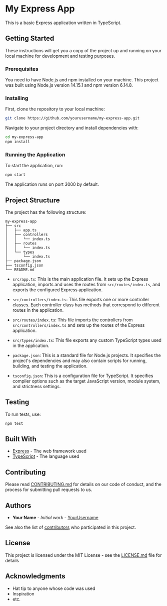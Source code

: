 # My Express App

This is a basic Express application written in TypeScript.

## Getting Started

These instructions will get you a copy of the project up and running on your local machine for development and testing purposes.

### Prerequisites

You need to have Node.js and npm installed on your machine. This project was built using Node.js version 14.15.1 and npm version 6.14.8.

### Installing

First, clone the repository to your local machine:

```bash
git clone https://github.com/yourusername/my-express-app.git
```

Navigate to your project directory and install dependencies with:

```bash
cd my-express-app
npm install
```

### Running the Application

To start the application, run:

```bash
npm start
```

The application runs on port 3000 by default.

## Project Structure

The project has the following structure:

```
my-express-app
├── src
│   ├── app.ts
│   ├── controllers
│   │   └── index.ts
│   ├── routes
│   │   └── index.ts
│   └── types
│       └── index.ts
├── package.json
├── tsconfig.json
└── README.md
```

- `src/app.ts`: This is the main application file. It sets up the Express application, imports and uses the routes from `src/routes/index.ts`, and exports the configured Express application.

- `src/controllers/index.ts`: This file exports one or more controller classes. Each controller class has methods that correspond to different routes in the application.

- `src/routes/index.ts`: This file imports the controllers from `src/controllers/index.ts` and sets up the routes of the Express application.

- `src/types/index.ts`: This file exports any custom TypeScript types used in the application.

- `package.json`: This is a standard file for Node.js projects. It specifies the project's dependencies and may also contain scripts for running, building, and testing the application.

- `tsconfig.json`: This is a configuration file for TypeScript. It specifies compiler options such as the target JavaScript version, module system, and strictness settings.

## Testing

To run tests, use:

```bash
npm test
```

## Built With

- [Express](https://expressjs.com/) - The web framework used
- [TypeScript](https://www.typescriptlang.org/) - The language used

## Contributing

Please read [CONTRIBUTING.md](https://gist.github.com/yourusername/your-repo/CONTRIBUTING.md) for details on our code of conduct, and the process for submitting pull requests to us.

## Authors

- **Your Name** - *Initial work* - [YourUsername](https://github.com/yourusername)

See also the list of [contributors](https://github.com/yourusername/your-repo/contributors) who participated in this project.

## License

This project is licensed under the MIT License - see the [LICENSE.md](LICENSE.md) file for details

## Acknowledgments

- Hat tip to anyone whose code was used
- Inspiration
- etc.